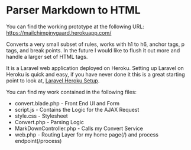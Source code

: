 # Parser Markdown to HTML

You can find the working prototype at the following URL: https://mailchimpjnygaard.herokuapp.com/

Converts a very small subset of rules, works with h1 to h6, anchor tags, p tags, and break points. In the future I would like to flush it out more and handle a larger set of HTML tags.

It is a Laravel web application deployed on Heroku. Setting up Laravel on Heroku is quick and easy, if you have never done it this is a great starting point to look at, [Laravel Heroku Setup](https://devcenter.heroku.com/articles/getting-started-with-laravel).   

You can find my work contained in the following files:

- convert.blade.php - Front End UI and Form
- script.js - Contains the Logic for the AJAX Request
- style.css - Stylesheet
- Convert.php - Parsing Logic
- MarkDownController.php - Calls my Convert Service
- web.php - Routing Layer for my home page(/) and process endpoint(/process)

